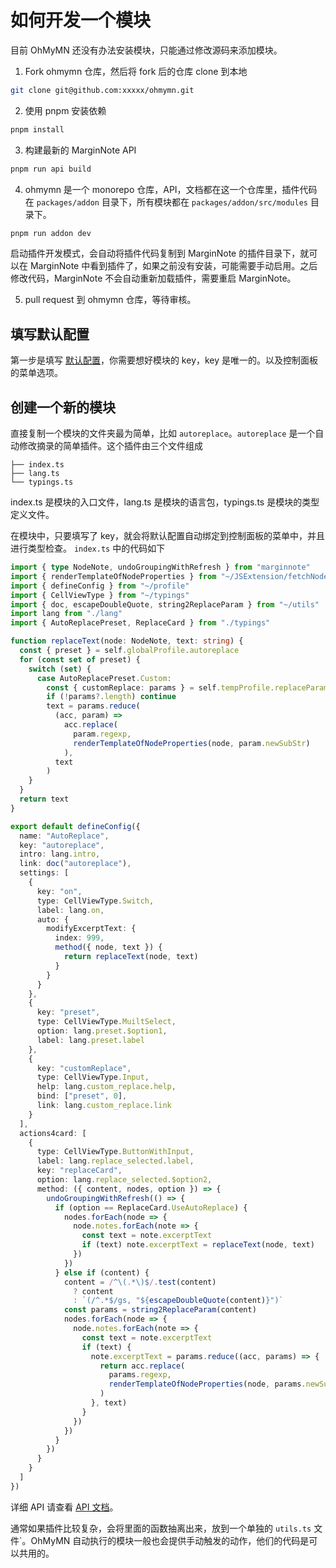 # 如何开发一个模块
目前 OhMyMN 还没有办法安装模块，只能通过修改源码来添加模块。
1. Fork ohmymn 仓库，然后将 fork 后的仓库 clone 到本地
```bash
git clone git@github.com:xxxxx/ohmymn.git
```
2. 使用 pnpm 安装依赖
```bash
pnpm install
```
3. 构建最新的 MarginNote API
```bash
pnpm run api build
```
4. ohmymn 是一个 monorepo 仓库，API，文档都在这一个仓库里，插件代码在 `packages/addon` 目录下，所有模块都在 `packages/addon/src/modules` 目录下。
```bash
pnpm run addon dev
```
启动插件开发模式，会自动将插件代码复制到 MarginNote 的插件目录下，就可以在 MarginNote 中看到插件了，如果之前没有安装，可能需要手动启用。之后修改代码，MarginNote 不会自动重新加载插件，需要重启 MarginNote。

5. pull request 到 ohmymn 仓库，等待审核。

## 填写默认配置
第一步是填写 [默认配置](../ohmymn/profile.md)，你需要想好模块的 key，key 是唯一的。以及控制面板的菜单选项。

## 创建一个新的模块
直接复制一个模块的文件夹最为简单，比如 `autoreplace`。`autoreplace` 是一个自动修改摘录的简单插件。这个插件由三个文件组成
```
├── index.ts
├── lang.ts
└── typings.ts
```
index.ts 是模块的入口文件，lang.ts 是模块的语言包，typings.ts 是模块的类型定义文件。

在模块中，只要填写了 key，就会将默认配置自动绑定到控制面板的菜单中，并且进行类型检查。
`index.ts` 中的代码如下
```ts
import { type NodeNote, undoGroupingWithRefresh } from "marginnote"
import { renderTemplateOfNodeProperties } from "~/JSExtension/fetchNodeProperties"
import { defineConfig } from "~/profile"
import { CellViewType } from "~/typings"
import { doc, escapeDoubleQuote, string2ReplaceParam } from "~/utils"
import lang from "./lang"
import { AutoReplacePreset, ReplaceCard } from "./typings"

function replaceText(node: NodeNote, text: string) {
  const { preset } = self.globalProfile.autoreplace
  for (const set of preset) {
    switch (set) {
      case AutoReplacePreset.Custom:
        const { customReplace: params } = self.tempProfile.replaceParam
        if (!params?.length) continue
        text = params.reduce(
          (acc, param) =>
            acc.replace(
              param.regexp,
              renderTemplateOfNodeProperties(node, param.newSubStr)
            ),
          text
        )
    }
  }
  return text
}

export default defineConfig({
  name: "AutoReplace",
  key: "autoreplace",
  intro: lang.intro,
  link: doc("autoreplace"),
  settings: [
    {
      key: "on",
      type: CellViewType.Switch,
      label: lang.on,
      auto: {
        modifyExcerptText: {
          index: 999,
          method({ node, text }) {
            return replaceText(node, text)
          }
        }
      }
    },
    {
      key: "preset",
      type: CellViewType.MuiltSelect,
      option: lang.preset.$option1,
      label: lang.preset.label
    },
    {
      key: "customReplace",
      type: CellViewType.Input,
      help: lang.custom_replace.help,
      bind: ["preset", 0],
      link: lang.custom_replace.link
    }
  ],
  actions4card: [
    {
      type: CellViewType.ButtonWithInput,
      label: lang.replace_selected.label,
      key: "replaceCard",
      option: lang.replace_selected.$option2,
      method: ({ content, nodes, option }) => {
        undoGroupingWithRefresh(() => {
          if (option == ReplaceCard.UseAutoReplace) {
            nodes.forEach(node => {
              node.notes.forEach(note => {
                const text = note.excerptText
                if (text) note.excerptText = replaceText(node, text)
              })
            })
          } else if (content) {
            content = /^\(.*\)$/.test(content)
              ? content
              : `(/^.*$/gs, "${escapeDoubleQuote(content)}")`
            const params = string2ReplaceParam(content)
            nodes.forEach(node => {
              node.notes.forEach(note => {
                const text = note.excerptText
                if (text) {
                  note.excerptText = params.reduce((acc, params) => {
                    return acc.replace(
                      params.regexp,
                      renderTemplateOfNodeProperties(node, params.newSubStr)
                    )
                  }, text)
                }
              })
            })
          }
        })
      }
    }
  ]
})

```
详细 API 请查看 [API 文档](../../api/ohmymn/module.md)。

通常如果插件比较复杂，会将里面的函数抽离出来，放到一个单独的 `utils.ts` 文件`。OhMyMN 自动执行的模块一般也会提供手动触发的动作，他们的代码是可以共用的。
